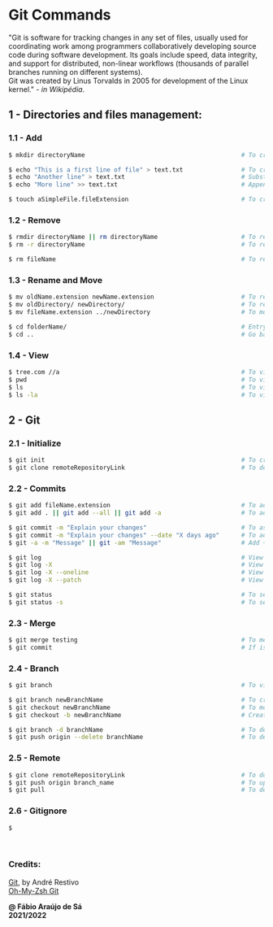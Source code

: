 # Git Commands

"Git is software for tracking changes in any set of files, usually used for coordinating work among programmers collaboratively developing source code during software development. Its goals include speed, data integrity, and support for distributed, non-linear workflows (thousands of parallel branches running on different systems). <br>
Git was created by Linus Torvalds in 2005 for development of the Linux kernel." - *in Wikipédia*. <br>

## 1 - Directories and files management: <br>

### 1.1 - Add

```bash
$ mkdir directoryName                                           # To create a folder

$ echo "This is a first line of file" > text.txt                # To create and write in a text file 
$ echo "Another line" > text.txt                                # Substitution of first line
$ echo "More line" >> text.txt                                  # Append a line after "Another line\n"

$ touch aSimpleFile.fileExtension                               # To create a file with a certain extension in current directory
```

### 1.2 - Remove

```bash
$ rmdir directoryName || rm directoryName                       # To remove an empty folder
$ rm -r directoryName                                           # To remove a non-empty folder

$ rm fileName                                                   # To remove a file
```

### 1.3 - Rename and Move
       
```bash
$ mv oldName.extension newName.extension                        # To rename a file, to be done in a file's directory
$ mv oldDirectory/ newDirectory/                                # To rename a folder
$ mv fileName.extension ../newDirectory                         # To move a file to another folder in ../pwd directory

$ cd folderName/                                                # Entry in a selected folder
$ cd ..                                                         # Go back to previous folder
```

### 1.4 - View

```bash
$ tree.com //a                                                  # To view complete directory tree
$ pwd                                                           # To view a current directory path
$ ls                                                            # To view all files in current folder
$ ls -la                                                        # To view all files in current folder, including all hidden files
```   

## 2 - Git

### 2.1 - Initialize

```bash
$ git init                                                      # To create a local repository
$ git clone remoteRepositoryLink                                # To download a remote repository, using GitHub
```

### 2.2 - Commits

```bash
$ git add fileName.extension                                    # To add a certain file
$ git add . || git add --all || git add -a                      # To add all modified files and folders

$ git commit -m "Explain your changes"                          # To associate latest changes to a message
$ git commit -m "Explain your changes" --date "X days ago"      # To add a commit X days before the current day
$ git -a -m "Message" || git -am "Message"                      # Add + Commit

$ git log                                                       # View all changes
$ git log -X                                                    # View previous X changes
$ git log -X --oneline                                          # View previous X changes, summarized
$ git log -X --patch                                            # View modifications

$ git status                                                    # To see a list with all files tracked and untracked
$ git status -s                                                 # To see a summarized list with deleted and modified files
```

### 2.3 - Merge

```bash
$ git merge testing                                             # To merge two or more branch modifications, to do in main branch
$ git commit                                                    # If is conflict, implement this command before solve it
```
 
### 2.4 - Branch

```bash
$ git branch                                                    # To view all of created branches

$ git branch newBranchName                                      # To create a new branch
$ git checkout newBranchName                                    # To modify the console to the new branch path
$ git checkout -b newBranchName                                 # Create and modify

$ git branch -d branchName                                      # To delete a certain branch locally
$ git push origin --delete branchName                           # To delete a certain branch remotely
```   

### 2.5 - Remote

```bash
$ git clone remoteRepositoryLink                                # To download a remote repository, using GitHub
$ git push origin branch_name                                   # To upload modifications at branch_name in remote repository
$ git pull                                                      # To download latest modifications in remote repository
```

### 2.6 - Gitignore

```bash
$ 
```


<br>

### Credits: <br>
[Git](https://web.fe.up.pt/~arestivo/presentation/git/#1), by André Restivo <br>
[Oh-My-Zsh Git](https://kapeli.com/cheat_sheets/Oh-My-Zsh_Git.docset/Contents/Resources/Documents/index) <br>

**@ Fábio Araújo de Sá** <br/>
**2021/2022**